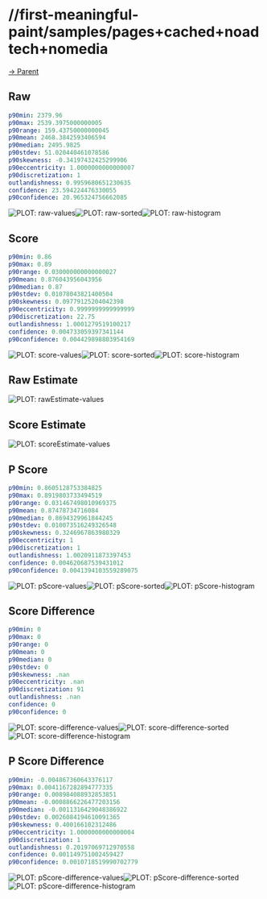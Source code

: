 
# //first-meaningful-paint/samples/pages+cached+noadtech+nomedia

[→ Parent](../..)


## Raw


```yaml
p90min: 2379.96
p90max: 2539.3975000000005
p90range: 159.43750000000045
p90mean: 2468.3842593406594
p90median: 2495.9825
p90stdev: 51.020440461078586
p90skewness: -0.34197432425299906
p90eccentricity: 1.0000000000000007
p90discretization: 1
outlandishness: 0.9959680651230635
confidence: 23.594224476330055
p90confidence: 20.965324756662085

```

![PLOT: raw-values](./raw/values.svg)![PLOT: raw-sorted](./raw/sorted.svg)![PLOT: raw-histogram](./raw/histogram.svg)
## Score


```yaml
p90min: 0.86
p90max: 0.89
p90range: 0.030000000000000027
p90mean: 0.876043956043956
p90median: 0.87
p90stdev: 0.01078043821400504
p90skewness: 0.09779125204042398
p90eccentricity: 0.9999999999999999
p90discretization: 22.75
outlandishness: 1.0001279519100217
confidence: 0.004733059397341144
p90confidence: 0.004429898803954169

```

![PLOT: score-values](./score/values.svg)![PLOT: score-sorted](./score/sorted.svg)![PLOT: score-histogram](./score/histogram.svg)
## Raw Estimate

![PLOT: rawEstimate-values](./rawEstimate/values.svg)
## Score Estimate

![PLOT: scoreEstimate-values](./scoreEstimate/values.svg)
## P Score


```yaml
p90min: 0.8605128753384825
p90max: 0.8919803733494519
p90range: 0.031467498010969375
p90mean: 0.87478734716084
p90median: 0.8694329961844245
p90stdev: 0.010073516249326548
p90skewness: 0.3246967863980329
p90eccentricity: 1
p90discretization: 1
outlandishness: 1.0020911873397453
confidence: 0.004620687539431012
p90confidence: 0.0041394103559289075

```

![PLOT: pScore-values](./pScore/values.svg)![PLOT: pScore-sorted](./pScore/sorted.svg)![PLOT: pScore-histogram](./pScore/histogram.svg)
## Score Difference


```yaml
p90min: 0
p90max: 0
p90range: 0
p90mean: 0
p90median: 0
p90stdev: 0
p90skewness: .nan
p90eccentricity: .nan
p90discretization: 91
outlandishness: .nan
confidence: 0
p90confidence: 0

```

![PLOT: score-difference-values](./score-difference/values.svg)![PLOT: score-difference-sorted](./score-difference/sorted.svg)![PLOT: score-difference-histogram](./score-difference/histogram.svg)
## P Score Difference


```yaml
p90min: -0.004867360643376117
p90max: 0.0041167282894777335
p90range: 0.008984088932853851
p90mean: -0.0008866226477203156
p90median: -0.0011316429048386922
p90stdev: 0.0026084194610091365
p90skewness: 0.400166102312486
p90eccentricity: 1.0000000000000004
p90discretization: 1
outlandishness: 0.20197069712970558
confidence: 0.001149751002459427
p90confidence: 0.0010718519990702779

```

![PLOT: pScore-difference-values](./pScore-difference/values.svg)![PLOT: pScore-difference-sorted](./pScore-difference/sorted.svg)![PLOT: pScore-difference-histogram](./pScore-difference/histogram.svg)
